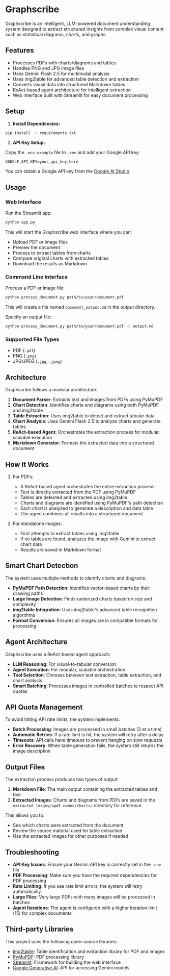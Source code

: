 # Graphscribe

Graphscribe is an intelligent, LLM-powered document understanding system designed to extract structured insights from complex visual content such as statistical diagrams, charts, and graphs.

## Features

- Processes PDFs with charts/diagrams and tables
- Handles PNG and JPG image files
- Uses Gemini Flash 2.5 for multimodal analysis
- Uses img2table for advanced table detection and extraction
- Converts visual data into structured Markdown tables
- ReAct-based agent architecture for intelligent extraction
- Web interface built with Streamlit for easy document processing

## Setup

1. **Install Dependencies:**

```bash
pip install -r requirements.txt
```

2. **API Key Setup:**

Copy the `.env.example` file to `.env` and add your Google API key:

```
GOOGLE_API_KEY=your_api_key_here
```

You can obtain a Google API key from the [Google AI Studio](https://ai.google.dev/).

## Usage

### Web Interface

Run the Streamlit app:

```bash
python app.py
```

This will start the Graphscribe web interface where you can:
- Upload PDF or image files
- Preview the document
- Process to extract tables from charts
- Compare original charts with extracted tables
- Download the results as Markdown

### Command Line Interface

Process a PDF or image file:

```bash
python process_document.py path/to/your/document.pdf
```

This will create a file named `document_output.md` in the output directory.

Specify an output file:

```bash
python process_document.py path/to/your/document.pdf -o output.md
```

### Supported File Types

- PDF (`.pdf`)
- PNG (`.png`)
- JPG/JPEG (`.jpg`, `.jpeg`)

## Architecture

Graphscribe follows a modular architecture:

1. **Document Parser**: Extracts text and images from PDFs using PyMuPDF
2. **Chart Detection**: Identifies charts and diagrams using both PyMuPDF and img2table
3. **Table Extraction**: Uses img2table to detect and extract tabular data
4. **Chart Analysis**: Uses Gemini Flash 2.5 to analyze charts and generate tables
5. **ReAct-based Agent**: Orchestrates the extraction process for modular, scalable execution
6. **Markdown Generator**: Formats the extracted data into a structured document

## How It Works

1. For PDFs:
   - A ReAct-based agent orchestrates the entire extraction process
   - Text is directly extracted from the PDF using PyMuPDF
   - Tables are detected and extracted using img2table
   - Charts and diagrams are identified using PyMuPDF's path detection
   - Each chart is analyzed to generate a description and data table
   - The agent combines all results into a structured document

2. For standalone images:
   - First attempts to extract tables using img2table
   - If no tables are found, analyzes the image with Gemini to extract chart data
   - Results are saved in Markdown format

## Smart Chart Detection

The system uses multiple methods to identify charts and diagrams:

- **PyMuPDF Path Detection**: Identifies vector-based charts by their drawing paths
- **Large Image Detection**: Finds rasterized charts based on size and complexity
- **img2table Integration**: Uses img2table's advanced table recognition algorithms
- **Format Conversion**: Ensures all images are in compatible formats for processing

## Agent Architecture

Graphscribe uses a ReAct-based agent approach:

- **LLM Reasoning**: For visual-to-tabular conversion
- **Agent Execution**: For modular, scalable orchestration
- **Tool Selection**: Chooses between text extraction, table extraction, and chart analysis
- **Smart Batching**: Processes images in controlled batches to respect API quotas

## API Quota Management

To avoid hitting API rate limits, the system implements:

- **Batch Processing**: Images are processed in small batches (3 at a time)
- **Automatic Retries**: If a rate limit is hit, the system will retry after a delay
- **Timeouts**: API calls have timeouts to prevent hanging on slow requests
- **Error Recovery**: When table generation fails, the system still returns the image description

## Output Files

The extraction process produces two types of output:

1. **Markdown File**: The main output containing the extracted tables and text
2. **Extracted Images**: Charts and diagrams from PDFs are saved in the `extracted_images/<pdf_name>/charts/` directory for reference

This allows you to:
- See which charts were extracted from the document
- Review the source material used for table extraction
- Use the extracted images for other purposes if needed

## Troubleshooting

- **API Key Issues**: Ensure your Gemini API key is correctly set in the `.env` file
- **PDF Processing**: Make sure you have the required dependencies for PDF processing
- **Rate Limiting**: If you see rate limit errors, the system will retry automatically
- **Large Files**: Very large PDFs with many images will be processed in batches
- **Agent Iterations**: The agent is configured with a higher iteration limit (15) for complex documents

## Third-party Libraries

This project uses the following open-source libraries:

- [img2table](https://github.com/xavctn/img2table): Table identification and extraction library for PDF and images
- [PyMuPDF](https://github.com/pymupdf/PyMuPDF): PDF processing library
- [Streamlit](https://streamlit.io/): Framework for building the web interface
- [Google Generative AI](https://ai.google.dev/): API for accessing Gemini models 